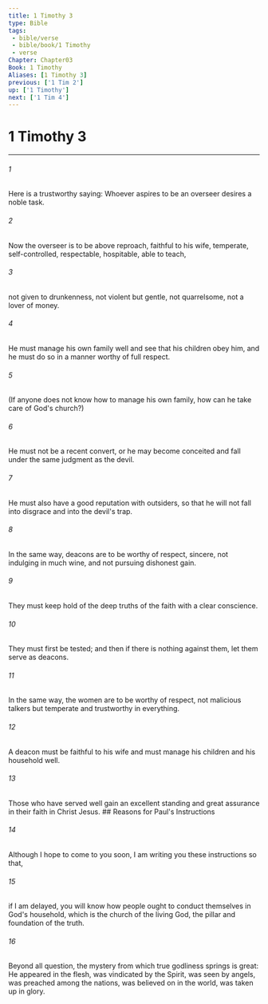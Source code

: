 ```yaml
---
title: 1 Timothy 3
type: Bible
tags:
 - bible/verse
 - bible/book/1 Timothy
 - verse
Chapter: Chapter03
Book: 1 Timothy
Aliases: [1 Timothy 3]
previous: ['1 Tim 2']
up: ['1 Timothy']
next: ['1 Tim 4']
---
```

# 1 Timothy 3

***


###### 1 
Here is a trustworthy saying: Whoever aspires to be an overseer desires a noble task. 

###### 2 
Now the overseer is to be above reproach, faithful to his wife, temperate, self-controlled, respectable, hospitable, able to teach, 

###### 3 
not given to drunkenness, not violent but gentle, not quarrelsome, not a lover of money. 

###### 4 
He must manage his own family well and see that his children obey him, and he must do so in a manner worthy of full respect. 

###### 5 
(If anyone does not know how to manage his own family, how can he take care of God's church?) 

###### 6 
He must not be a recent convert, or he may become conceited and fall under the same judgment as the devil. 

###### 7 
He must also have a good reputation with outsiders, so that he will not fall into disgrace and into the devil's trap. 

###### 8 
In the same way, deacons are to be worthy of respect, sincere, not indulging in much wine, and not pursuing dishonest gain. 

###### 9 
They must keep hold of the deep truths of the faith with a clear conscience. 

###### 10 
They must first be tested; and then if there is nothing against them, let them serve as deacons. 

###### 11 
In the same way, the women are to be worthy of respect, not malicious talkers but temperate and trustworthy in everything. 

###### 12 
A deacon must be faithful to his wife and must manage his children and his household well. 

###### 13 
Those who have served well gain an excellent standing and great assurance in their faith in Christ Jesus. ## Reasons for Paul's Instructions 

###### 14 
Although I hope to come to you soon, I am writing you these instructions so that, 

###### 15 
if I am delayed, you will know how people ought to conduct themselves in God's household, which is the church of the living God, the pillar and foundation of the truth. 

###### 16 
Beyond all question, the mystery from which true godliness springs is great: He appeared in the flesh, was vindicated by the Spirit, was seen by angels, was preached among the nations, was believed on in the world, was taken up in glory. 
